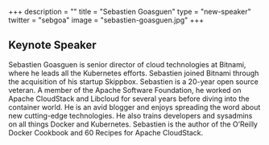 +++
description = ""
title = "Sebastien Goasguen"
type = "new-speaker"
twitter = "sebgoa"
image = "sebastien-goasguen.jpg"
+++
## Keynote Speaker

Sebastien Goasguen is senior director of cloud technologies at Bitnami, where he leads all the Kubernetes efforts. Sebastien joined Bitnami through the acquisition of his startup Skippbox. Sebastien is a 20-year open source veteran. A member of the Apache Software Foundation, he worked on Apache CloudStack and Libcloud for several years before diving into the container world. He is an avid blogger and enjoys spreading the word about new cutting-edge technologies. He also trains developers and sysadmins on all things Docker and Kubernetes. Sebastien is the author of the O’Reilly Docker Cookbook and 60 Recipes for Apache CloudStack.
